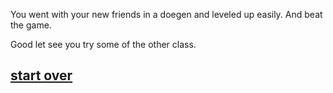You went with your new friends in a doegen and leveled up easily.
And beat the game.


Good let see you try some of the other class.
## [start over](../beginning.md)